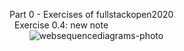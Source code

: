 Part 0 - Exercises of fullstackopen2020 <br />
  &nbsp; Exercise 0.4: new note <br />
    &nbsp; &nbsp; &nbsp; &nbsp; ![websequencediagrams-photo](https://www.websequencediagrams.com/cgi-bin/cdraw?lz=dGl0bGUgY3JlYXRlIG5ldyBub3RlCgpicm93c2VyLT5zZXJ2ZXI6IEhUVFAgUE9TVCBodHRwczovL2Z1bGxzdGFjay1leGFtcGxlYXBwLmhlcm9rdWFwcC5jb20vbmV3XwBLBQBABi0-AFAHAEgHc3RhdHVzIGNvZGUgMzAyIEZvdW5kAGQXR0UATC5vdGVzAG8IAGsNTUwtY29kZQAhRm1haW4uY3MAVhQAEgkAH0pqAE8ZanMKCm5vdGUgb3ZlciAAgl4IAIM-CCBzdGFydHMgZXhlY3V0aW5nIGpzAIF_BnRoYXQgcmVxdWVzdHMgSlNPTiBkYXRhIGZyb20gAIN1BiAKZW5kAIN5HQCCbC9kYXRhLmpzb24AgwwTW3sgY29udGVudDogIkhUTUwgaXMgZWFzeSIsIGRhdGU6ICIyMDE5LTA1LTIzIiB9LCAuLi5dAIFfHQCBbwZlcyB0aGUgZXZlbnQgaGFuZGxlcgCBdghuZGVycwCFcwVzIHRvIGRpc3BsYXkAgW0K&s=default) <br />
